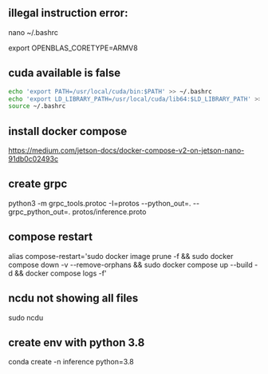 
## illegal instruction error: 

nano ~/.bashrc

export OPENBLAS_CORETYPE=ARMV8

## cuda available is false
```bash
echo 'export PATH=/usr/local/cuda/bin:$PATH' >> ~/.bashrc
echo 'export LD_LIBRARY_PATH=/usr/local/cuda/lib64:$LD_LIBRARY_PATH' >> ~/.bashrc
source ~/.bashrc
```

## install docker compose

https://medium.com/jetson-docs/docker-compose-v2-on-jetson-nano-91db0c02493c


## create grpc

python3 -m grpc_tools.protoc -I=protos --python_out=. --grpc_python_out=. protos/inference.proto

## compose restart

alias compose-restart='sudo docker image prune -f && sudo docker compose down -v --remove-orphans && sudo docker compose up --build -d && docker compose logs -f'

## ncdu not showing all files

sudo ncdu

## create env with python 3.8

conda create -n inference python=3.8
